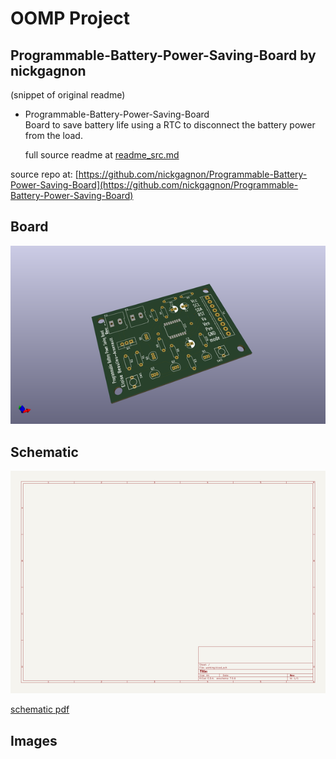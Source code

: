 # OOMP Project  
## Programmable-Battery-Power-Saving-Board  by nickgagnon  
  
(snippet of original readme)  
  
- Programmable-Battery-Power-Saving-Board  
Board to save battery life using a RTC to disconnect the battery power from the load.  
  
  full source readme at [readme_src.md](readme_src.md)  
  
source repo at: [https://github.com/nickgagnon/Programmable-Battery-Power-Saving-Board](https://github.com/nickgagnon/Programmable-Battery-Power-Saving-Board)  
## Board  
  
[![working_3d.png](working_3d_600.png)](working_3d.png)  
## Schematic  
  
[![working_schematic.png](working_schematic_600.png)](working_schematic.png)  
  
[schematic pdf](working_schematic.pdf)  
## Images  
